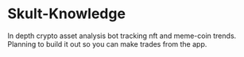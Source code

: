 # Skult-Knowledge
In depth crypto asset analysis bot tracking nft and meme-coin trends. Planning to build it out so you can make trades from the app.
